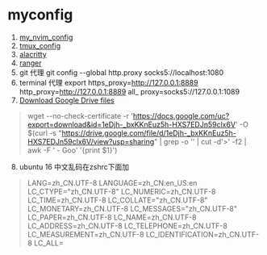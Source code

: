 # myconfig
1. [my_nvim_config](https://github.com/zhanghe3z/nvim-config)
2. [tmux_config](https://github.com/zhanghe3z/config_in_server/blob/master/.tmux.conf)
3. [alacritty](https://github.com/zhanghe3z/-configuration-/blob/master/alacritty.yml)
4. [ranger](https://github.com/zhanghe3z/my-ranger-config)
5. git 代理 git config --global http.proxy socks5://localhost:1080  
6. terminal 代理 export https_proxy=http://127.0.0.1:8889 http_proxy=http://127.0.0.1:8889 all_
proxy=socks5://127.0.0.1:1089
7. [Download Google Drive files](https://gist.github.com/iamtekeste/3cdfd0366ebfd2c0d805)  
>wget --no-check-certificate -r 'https://docs.google.com/uc?export=download&id=1eDjh-_bxKKnEuz5h-HXS7EDJn59clx6V' -O $(curl -s "https://drive.google.com/file/d/1eDjh-_bxKKnEuz5h-HXS7EDJn59clx6V/view?usp=sharing" | grep -o '<title>.*</title>' | cut -d'>' -f2 | awk -F ' - Goo' '{print $1}')
8. ubuntu 16 中文乱码在zshrc下面加
>LANG=zh_CN.UTF-8
LANGUAGE=zh_CN:en_US:en
LC_CTYPE="zh_CN.UTF-8"
LC_NUMERIC=zh_CN.UTF-8
LC_TIME=zh_CN.UTF-8
LC_COLLATE="zh_CN.UTF-8"
LC_MONETARY=zh_CN.UTF-8
LC_MESSAGES="zh_CN.UTF-8"
LC_PAPER=zh_CN.UTF-8
LC_NAME=zh_CN.UTF-8
LC_ADDRESS=zh_CN.UTF-8
LC_TELEPHONE=zh_CN.UTF-8
LC_MEASUREMENT=zh_CN.UTF-8
LC_IDENTIFICATION=zh_CN.UTF-8
LC_ALL=
